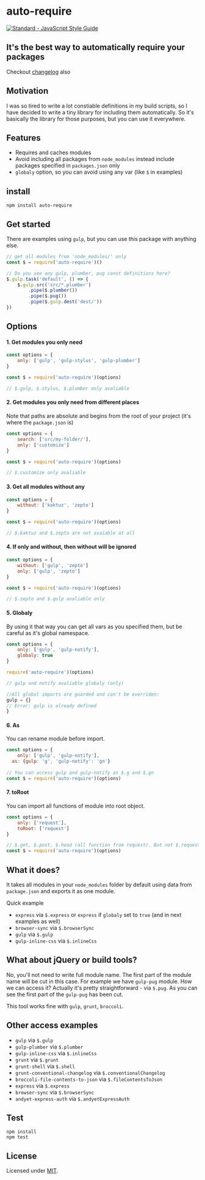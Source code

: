 # auto-require
[![Standard - JavaScript Style Guide](https://cdn.rawgit.com/feross/standard/master/badge.svg)](https://github.com/feross/standard)

## It's the best way to automatically require your packages

Checkout [changelog](changelog.md) also

## Motivation

I was so tired to write a lot constiable definitions in my build scripts, so I have decided to write a tiny library for including them automatically. So it's basically the library for those purposes, but you can use it everywhere.

## Features

- Requires and caches modules
- Avoid including all packages from `node_modules` instead include packages specified in `packages.json` only
- `globaly` option, so you can avoid using any var (like `$` in examples)

## install

```
npm install auto-require
```

## Get started

There are examples using `gulp`, but you can use this package with anything else.

```js
// get all modules from 'node_modules/' only
const $ = require('auto-require')()

// Do you see any gulp, plumber, pug const definitions here?
$.gulp.task('default', () => {
	$.gulp.src('src/*.plumber')
		.pipe($.plumber())
		.pipe($.pug())
		.pipe($.gulp.dest('dest/'))
})
```

## Options

#### 1. Get modules you only need

```js
const options = {
	only: ['gulp', 'gulp-stylus', 'gulp-plumber']
}

const $ = require('auto-require')(options)

// $.gulp, $.stylus, $.plumber only avaliable
```

#### 2. Get modules you only need from different places

Note that paths are absolute and begins from the root of your project (it's where the `package.json` is)

```js
const options = {
	search: ['src/my-folder/'],
	only: ['customize']
}

const $ = require('auto-require')(options)

// $.customize only avaliable
```

#### 3. Get all modules without any

```js
const options = {
	without: ['kaktuz', 'zepto']
}

const $ = require('auto-require')(options)

// $.kaktuz and $.zepto are not avaiable at all
```

#### 4. If only and without, then without will be ignored

```js
const options = {
	without: ['gulp', 'zepto']
	only: ['gulp', 'zepto']
}

const $ = require('auto-require')(options)

// $.zepto and $.gulp avaliable only
```

#### 5. Globaly

By using it that way you can get all vars as you specified them, but be careful as it's global namespace.

```js
const options = {
	only: ['gulp', 'gulp-notify'],
	globaly: true
}

require('auto-require')(options)

// gulp and notify avaliable globaly (only)

//All global imports are guarded and can't be overriden:
gulp = {}
// Error: gulp is already defined
}
```

#### 6. As

You can rename module before import.

```js
const options = {
	only: ['gulp', 'gulp-notify'],
  as: {gulp: 'g', 'gulp-notify': 'gn'}
  
// You can access gulp and gulp-notify as $.g and $.gn
const $ = require('auto-require')(options)
```

#### 7. toRoot

You can import all functions of module into root object.

```js
const options = {
	only: ['request'],
	toRoot: ['request']
}

// $.get, $.post, $.head (all function from request). But not $.request
const $ = require('auto-require')(options)
```

## What it does?

It takes all modules in your `node_modules` folder by default using data from `package.json` and exports it as one module.

Quick example
- `express` via `$.express` or `express` if `globaly` set to `true` (and in next examples as well)
- `browser-sync` via `$.browserSync`
- `gulp` via `$.gulp`
- `gulp-inline-css` via `$.inlineCss`

## What about jQuery or build tools?

No, you'll not need to write full module name.
The first part of the module name will be cut in this case.
For example we have `gulp-pug` module. How we can access it?
Actually it's pretty straightforward - via `$.pug`.
As you can see the first part of the `gulp-pug` has been cut.

This tool works fine with `gulp`, `grunt`, `broccoli`.

## Other access examples

- `gulp` via `$.gulp`
- `gulp-plumber` via `$.plumber`
- `gulp-inline-css` via `$.inlineCss`
- `grunt` via `$.grunt`
- `grunt-shell` via `$.shell`
- `grunt-conventional-changelog` via `$.conventionalChangelog`
- `broccoli-file-contents-to-json` via `$.fileContentsToJson`
- `express` via `$.express`
- `browser-sync` via `$.browserSync`
- `andyet-express-auth` via `$.andyetExpressAuth`

## Test

```
npm install
npm test
```

## License

Licensed under [MIT](./LICENSE.md).
